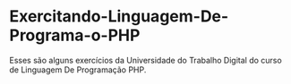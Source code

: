 # Exercitando-Linguagem-De-Programa-o-PHP
Esses são alguns exercícios da Universidade do Trabalho Digital do curso de Linguagem De Programação PHP.
